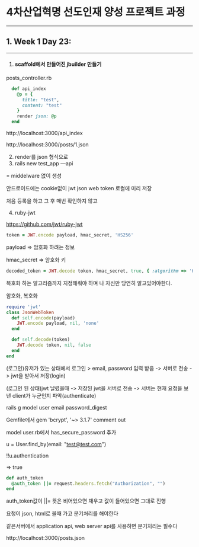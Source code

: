 # 4차산업혁명 선도인재 양성 프로젝트 과정

---
## 1. Week 1 Day 23:   

***



1. #### scaffold에서 만들어진 jbuilder 만들기

posts_controller.rb

```ruby
  def api_index
    @p = {
      title: "test",
      content: "test"
    }
    render json: @p
  end
```

http://localhost:3000/api_index

http://localhost:3000/posts/1.json



2. render를 json 형식으로
3. rails new test_app —api

= middelware 없이 생성

안드로이드에는 cookie없이 jwt json web token 로컬에 미리 저장

처음 등록을 하고 그 후 매번 확인하지 않고

4. ruby-jwt

https://github.com/jwt/ruby-jwt



```ruby
token = JWT.encode payload, hmac_secret, 'HS256'
```

payload => 암호화 하려는 정보

hmac_secret => 암호화 키



```ruby
decoded_token = JWT.decode token, hmac_secret, true, { :algorithm => 'HS256' }
```

복호화 하는 알고리즘까지 지정해줘야 하며 나 자신만 당연히 알고있어야한다.



암호화, 복호화

```ruby
require 'jwt'
class JsonWebToken
  def self.encode(payload)
    JWT.encode payload, nil, 'none'
  end

  def self.decode(token)
    JWT.decode token, nil, false
  end
end
```



(로그인)유저가 있는 상태에서 로그인 > email, password 입력 받음 -> 서버로 전송 -> jwt을 받아서 저장(login)

(로그인 된 상태)jwt 날렸을때 -> 저장된 jwt을 서버로 전송 -> 서버는 현재 요청을 보낸 client가 누군인지 파악(authenticate)



rails g model user email password_digest

Gemfile에서 gem 'bcrypt', '~> 3.1.7' comment out

model user.rb에서 has_secure_password 추가

u = User.find_by(email: "test@test.com")

!!u.authentication

=> true



```ruby
def auth_token
  @auth_token ||= request.headers.fetch("Authorization", "")
end
```

auth_token값이 ||= 뜻은 비어있으면 채우고 값이 들어있으면 그대로 진행



요청이 json, html로 올때 가고 분기처리를 해야한다

같은서버에서 application api, web server api를 사용하면 분기처리는 필수다

http://localhost:3000/posts.json
